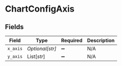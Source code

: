 # ChartConfigAxis


## Fields

| Field              | Type               | Required           | Description        |
| ------------------ | ------------------ | ------------------ | ------------------ |
| `x_axis`           | *Optional[str]*    | :heavy_minus_sign: | N/A                |
| `y_axis`           | List[*str*]        | :heavy_minus_sign: | N/A                |